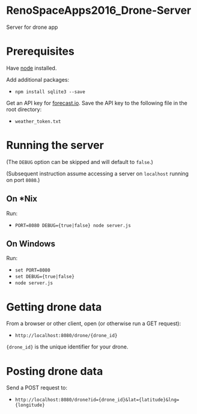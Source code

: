 # RenoSpaceApps2016_Drone-Server
Server for drone app

# Prerequisites

Have [node](https://nodejs.org/) installed.

Add additional packages:

* `npm install sqlite3 --save`

Get an API key for [forecast.io](https://developer.forecast.io/). Save the API key to the following file in the root directory:

* `weather_token.txt`

# Running the server

(The `DEBUG` option can be skipped and will default to `false`.)

(Subsequent instruction assume accessing a server on `localhost` running on port `8080`.)

## On *Nix

Run:

* `PORT=8080 DEBUG={true|false} node server.js`

## On Windows

Run:

* `set PORT=8080`
* `set DEBUG={true|false}`
* `node server.js`

# Getting drone data

From a browser or other client, open (or otherwise run a GET request):

* `http://localhost:8080/drone/{drone_id}`

`{drone_id}` is the unique identifier for your drone.

# Posting drone data

Send a POST request to:

* `http://localhost:8080/drone?id={drone_id}&lat={latitude}&lng={longitude}`
